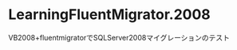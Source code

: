 LearningFluentMigrator.2008
===========================

VB2008+fluentmigratorでSQLServer2008マイグレーションのテスト

